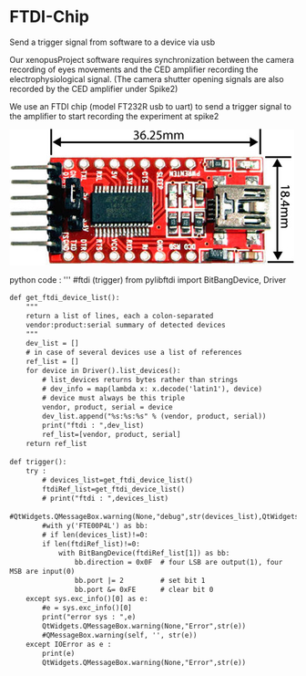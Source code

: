 # FTDI-Chip
Send a trigger signal from software to a device via usb

Our xenopusProject software requires synchronization between the camera recording of eyes movements and the CED amplifier recording the electrophysiological signal. (The camera shutter opening signals are also recorded by the CED amplifier under Spike2)

We use an FTDI chip (model FT232R usb to uart) to send a trigger signal to the amplifier to start recording the experiment at spike2

![Cover](https://github.com/gillescourtand/FTDI-Chip/blob/main/img/FT232RL-USB-TO-TTL-Converter-Dimensions.jpg)

python code :
'''
#ftdi (trigger)
from pylibftdi import BitBangDevice, Driver
```
def get_ftdi_device_list():
    """
    return a list of lines, each a colon-separated
    vendor:product:serial summary of detected devices
    """
    dev_list = []
    # in case of several devices use a list of references
    ref_list = []
    for device in Driver().list_devices():
        # list_devices returns bytes rather than strings
        # dev_info = map(lambda x: x.decode('latin1'), device)
        # device must always be this triple
        vendor, product, serial = device
        dev_list.append("%s:%s:%s" % (vendor, product, serial))
        print("ftdi : ",dev_list)
        ref_list=[vendor, product, serial]
    return ref_list                
        
def trigger():
    try :
        # devices_list=get_ftdi_device_list()
        ftdiRef_list=get_ftdi_device_list()
        # print("ftdi : ",devices_list)
        #QtWidgets.QMessageBox.warning(None,"debug",str(devices_list),QtWidgets.QMessageBox.Ok)
        #with y('FTE00P4L') as bb:
        # if len(devices_list)!=0:
        if len(ftdiRef_list)!=0:    
            with BitBangDevice(ftdiRef_list[1]) as bb:
                bb.direction = 0x0F  # four LSB are output(1), four MSB are input(0)
                bb.port |= 2         # set bit 1
                bb.port &= 0xFE      # clear bit 0                
    except sys.exc_info()[0] as e:
        #e = sys.exc_info()[0]
        print("error sys : ",e)
        QtWidgets.QMessageBox.warning(None,"Error",str(e)) 
        #QMessageBox.warning(self, '', str(e))
    except IOError as e :
        print(e)
        QtWidgets.QMessageBox.warning(None,"Error",str(e))
```

